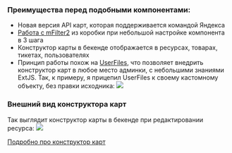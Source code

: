 ### Преимущества перед подобными компонентами:
- Новая версия API карт, которая поддерживается командой Яндекса
- [Работа с mFilter2][1] из коробки при небольшой настройке компонента в 3 шага
- Конструктор карты в бекенде отображается в ресурсах, товарах, тикетах, пользователях
- Принцип работы похож на [UserFiles][2], что позволяет внедрить конструктор карт в любое место админки, с небольшими знаниями ExtJS. Так, к примеру, я прицепил UserFiles к своему кастомному объекту, без правки исходника:
[![](https://file.modx.pro/files/6/d/7/6d769e3a8dec96b995ff750ee9b53664s.jpg)](https://file.modx.pro/files/6/d/7/6d769e3a8dec96b995ff750ee9b53664.png)

### Внешний вид конструктора карт
Так выглядит конструктор карты в бекенде при редактировании ресурса:
[![](https://file.modx.pro/files/6/6/7/6671db8a7e4acc9b3b1e5a57a0d0d168s.jpg)](https://file.modx.pro/files/6/6/7/6671db8a7e4acc9b3b1e5a57a0d0d168.png)

[Подробно про конструктор карт][3]

[1]: /ru/01_Компоненты/48_YandexMaps2/05_Работа_с_mFilter2.md
[2]: https://modstore.pro/packages/photos-and-files/userfiles
[3]: /ru/01_Компоненты/48_YandexMaps2/09_Конструктор_карт.md
